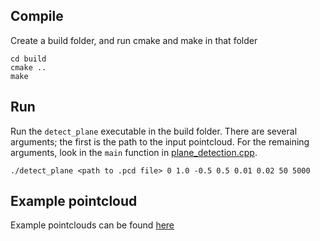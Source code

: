## Compile
Create a build folder, and run cmake and make in that folder
```
cd build
cmake ..
make
```


## Run
Run the `detect_plane` executable in the build folder. There are several arguments; the first is the path to the input pointcloud. For the remaining arguments, look in the `main` function in [plane_detection.cpp](src/plane_detection.cpp).

```
./detect_plane <path to .pcd file> 0 1.0 -0.5 0.5 0.01 0.02 50 5000
```

## Example pointcloud
Example pointclouds can be found [here](https://bib-cloud.bib.hochschule-bonn-rhein-sieg.de/apps/files/?dir=/b-it-bots-ds&fileid=3885830)
